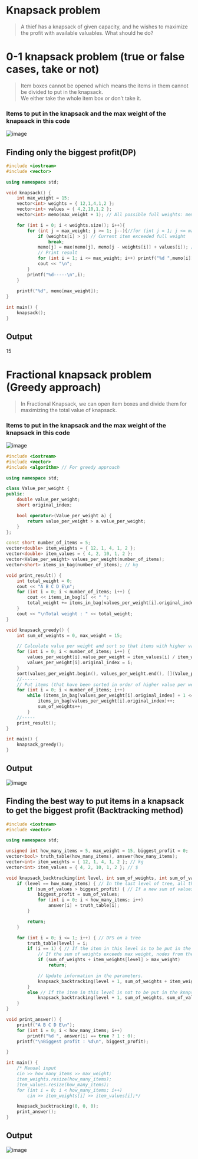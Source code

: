 # Knapsack problem
>A thief has a knapsack of given capacity, and he wishes to maximize the profit with available valuables. What should he do?

# 0-1 knapsack problem (true or false cases, take or not)
>Item boxes cannot be opened which means the items in them cannot be divided to put in the knapsack.<br>
>We either take the whole item box or don’t take it. 

### Items to put in the knapsack and the max weight of the knapsack in this code
![image](https://user-images.githubusercontent.com/67142421/149814653-891bdeab-0a10-4480-8895-0b7c3c13cd7a.png)

## Finding only the biggest profit(DP)
~~~c++
#include <iostream>
#include <vector>

using namespace std;

void knapsack() {
	int max_weight = 15;
	vector<int> weights = { 12,1,4,1,2 };
	vector<int> values = { 4,2,10,1,2 };
	vector<int> memo(max_weight + 1); // All possible full weights: memo[knapsack_weight]=value

	for (int i = 0; i < weights.size(); i++){
		for (int j = max_weight; j >= 1; j--){//for (int j = 1; j <= max_weight; j++) // doesn't work because it's previous solutions that have to be used.
			if (weights[i] > j) // Current item exceeded full weight
                break;
            memo[j] = max(memo[j], memo[j - weights[i]] + values[i]); // Make use of a previous solution
            // Print result
            for (int i = 1; i <= max_weight; i++) printf("%d ",memo[i]);
            cout << "\n";
        }
        printf("%d-----\n",i);
    }
        
	printf("%d", memo[max_weight]);
}

int main() {
	knapsack();
}
~~~

## Output
15

# Fractional knapsack problem (Greedy approach)
>In Fractional Knapsack, we can open item boxes and divide them for maximizing the total value of knapsack.

### Items to put in the knapsack and the max weight of the knapsack in this code
![image](https://user-images.githubusercontent.com/67142421/149818631-20b8c7a4-f19e-4381-a221-adf11571add6.png)

~~~c++
#include <iostream>
#include <vector>
#include <algorithm> // For greedy approach

using namespace std;

class Value_per_weight {
public:
	double value_per_weight;
	short original_index;

	bool operator>(Value_per_weight a) {
		return value_per_weight > a.value_per_weight;
	}
};

const short number_of_items = 5;
vector<double> item_weights = { 12, 1, 4, 1, 2 };
vector<double> item_values = { 4, 2, 10, 1, 2 };
vector<Value_per_weight> values_per_weight(number_of_items);
vector<short> items_in_bag(number_of_items); // kg

void print_result() {
	int total_weight = 0;
	cout << "A B C D E\n";
	for (int i = 0; i < number_of_items; i++) {
		cout << items_in_bag[i] << " ";
		total_weight += items_in_bag[values_per_weight[i].original_index] * values_per_weight[i].value_per_weight;
	}
	cout << "\nTotal weight : " << total_weight;
}

void knapsack_greedy() {
	int sum_of_weights = 0, max_weight = 15;

	// Calculate value per weight and sort so that items with higher value per weight is in front
	for (int i = 0; i < number_of_items; i++) {
		values_per_weight[i].value_per_weight = item_values[i] / item_weights[i];
		values_per_weight[i].original_index = i;
	}
	sort(values_per_weight.begin(), values_per_weight.end(), [](Value_per_weight a, Value_per_weight b) {return a > b;});
	//------
	// Put items (that have been sorted in order of higher value per weight) in bag
	for (int i = 0; i < number_of_items; i++)
		while (items_in_bag[values_per_weight[i].original_index] + 1 <= item_weights[values_per_weight[i].original_index] && sum_of_weights + 1 <= max_weight) {
			items_in_bag[values_per_weight[i].original_index]++;
			sum_of_weights++;
		}
	//-----
	print_result();
}

int main() {
	knapsack_greedy();
}
~~~

## Output
![image](https://user-images.githubusercontent.com/67142421/149819785-fc363e2c-9644-4670-b20e-cf2b6d5a8055.png)

## Finding the best way to put items in a knapsack to get the biggest profit (Backtracking method)
~~~c++
#include <iostream>
#include <vector>

using namespace std;

unsigned int how_many_items = 5, max_weight = 15, biggest_profit = 0;
vector<bool> truth_table(how_many_items), answer(how_many_items);
vector<int> item_weights = { 12, 1, 4, 1, 2 }; // kg
vector<int> item_values = { 4, 2, 10, 1, 2 }; // $

void knapsack_backtracking(int level, int sum_of_weights, int sum_of_values) { // level : Level of tree, item index
	if (level == how_many_items) { // In the last level of tree, all the items have been checked, so terminate
		if (sum_of_values > biggest_profit) { // If a new sum of values is better than the biggest value, update the answer
			biggest_profit = sum_of_values;
			for (int i = 0; i < how_many_items; i++)
				answer[i] = truth_table[i];
		}

		return;
	}

	for (int i = 0; i <= 1; i++) { // DFS on a tree
		truth_table[level] = i;
		if (i == 1) { // If the item in this level is to be put in the knapsack
			// If the sum of weights exceeds max weight, nodes from the current node are useless, so cut the branch for backtracking.
			if (sum_of_weights + item_weights[level] > max_weight)
				return;

			// Update information in the parameters.
			knapsack_backtracking(level + 1, sum_of_weights + item_weights[level], sum_of_values + item_values[level]);
		}
		else // If the item in this level is not to be put in the knapsack, go to the next level without adding the item.
			knapsack_backtracking(level + 1, sum_of_weights, sum_of_values);
	}
}

void print_answer() {
	printf("A B C D E\n");
	for (int i = 0; i < how_many_items; i++)
		printf("%d ", answer[i] == true ? 1 : 0);
	printf("\nBiggest profit : %d\n", biggest_profit);

}

int main() {
	/* Manual input
	cin >> how_many_items >> max_weight;
	item_weights.resize(how_many_items);
	item_values.resize(how_many_items);
	for (int i = 0; i < how_many_items; i++)
		cin >> item_weights[i] >> item_values[i];*/

	knapsack_backtracking(0, 0, 0);
	print_answer();
}
~~~

## Output
![image](https://user-images.githubusercontent.com/67142421/149814608-fc4dc878-7669-4fd7-a1e6-82b89d38df67.png)
